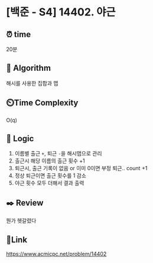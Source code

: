 # [백준 - S4] 14402. 야근


## ⏰ **time**
20분

## :pushpin: **Algorithm**
해시를 사용한 집합과 맵

## ⏲️**Time Complexity**
O(q)

## :round_pushpin: **Logic**
1. 이름별 출근 `+`, 퇴근 `-`을 해시맵으로 관리
2. 출근시 해당 이름의 출근 횟수 +1
3. 퇴근시, 출근 기록이 없음 or 이미 0이면 부정 퇴근.. count +1
4. 정상 퇴근이면 출근 횟수를 1 감소
5. 야근 횟수 모두 더해서 결과 출력


## :black_nib: **Review** 
뭔가 헷갈렸다

## 📡**Link**
https://www.acmicpc.net/problem/14402
